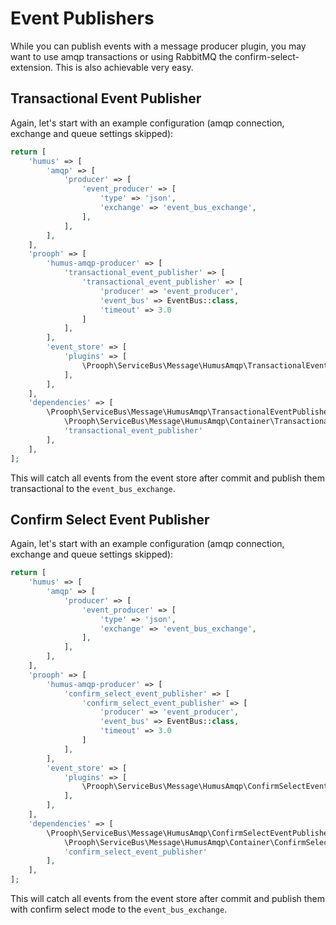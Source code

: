 # Event Publishers

While you can publish events with a message producer plugin, you may want to use amqp transactions or using
RabbitMQ the confirm-select-extension. This is also achievable very easy.

## Transactional Event Publisher

Again, let's start with an example configuration (amqp connection, exchange and queue settings skipped):

```php
return [
    'humus' => [
        'amqp' => [
            'producer' => [
                'event_producer' => [
                    'type' => 'json',
                    'exchange' => 'event_bus_exchange',
                ],
            ],
        ],
    ],
    'prooph' => [
        'humus-amqp-producer' => [
            'transactional_event_publisher' => [
                'transactional_event_publisher' => [
                    'producer' => 'event_producer',
                    'event_bus' => EventBus::class,
                    'timeout' => 3.0
                ]
            ],
        ],
        'event_store' => [
            'plugins' => [
                \Prooph\ServiceBus\Message\HumusAmqp\TransactionalEventPublisher::class,
            ],
        ],
    ],
    'dependencies' => [
        \Prooph\ServiceBus\Message\HumusAmqp\TransactionalEventPublisher::class => [
            \Prooph\ServiceBus\Message\HumusAmqp\Container\TransactionalEventPublisherFactory::class,
            'transactional_event_publisher'
        ],        
    ],
];
```

This will catch all events from the event store after commit and publish them transactional to the 
`event_bus_exchange`.

## Confirm Select Event Publisher

Again, let's start with an example configuration (amqp connection, exchange and queue settings skipped):

```php
return [
    'humus' => [
        'amqp' => [
            'producer' => [
                'event_producer' => [
                    'type' => 'json',
                    'exchange' => 'event_bus_exchange',
                ],
            ],
        ],
    ],
    'prooph' => [
        'humus-amqp-producer' => [
            'confirm_select_event_publisher' => [
                'confirm_select_event_publisher' => [
                    'producer' => 'event_producer',
                    'event_bus' => EventBus::class,
                    'timeout' => 3.0
                ]
            ],
        ],
        'event_store' => [
            'plugins' => [
                \Prooph\ServiceBus\Message\HumusAmqp\ConfirmSelectEventPublisher::class,
            ],
        ],
    ],
    'dependencies' => [
        \Prooph\ServiceBus\Message\HumusAmqp\ConfirmSelectEventPublisher::class => [
            \Prooph\ServiceBus\Message\HumusAmqp\Container\ConfirmSelectEventPublisherFactory::class,
            'confirm_select_event_publisher'
        ],        
    ],
];
```

This will catch all events from the event store after commit and publish them with confirm select mode to the 
`event_bus_exchange`.
